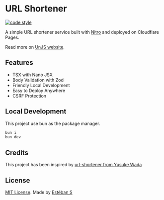 # URL Shortener

[![code style](https://antfu.me/badge-code-style.svg)](https://github.com/antfu/eslint-config)

A simple URL shortener service built with [Nitro](https://nitro.unjs.io) and deployed on Cloudflare Pages.

Read more on [UnJS website](https://unjs.io/learn/articles/url-shortener-with-nitro-on-cloudflare-pages).

## Features

- TSX with Nano JSX
- Body Validation with Zod
- Friendly Local Development
- Easy to Deploy Anywhere
- CSRF Protection

## Local Development

This project use bun as the package manager.

```bash
bun i
bun dev
```

## Credits

This project has been inspired by [url-shortener from Yusuke Wada](https://github.com/yusukebe/url-shortener)

## License

[MIT License](./LICENSE). Made by [Estéban S](https://github.com/barbapapazes)
